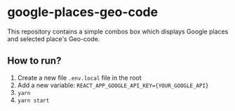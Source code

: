 # google-places-geo-code

This repository contains a simple combos box which displays Google places and selected place's Geo-code.

## How to run?

1. Create a new file `.env.local` file in the root
2. Add a new variable: `REACT_APP_GOOGLE_API_KEY={YOUR_GOOGLE_API}`
3. `yarn`
4. `yarn start`

